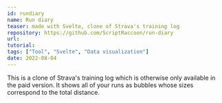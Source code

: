 ```yaml
---
id: rundiary
name: Run diary
teaser: made with Svelte, clone of Strava's training log
repository: https://github.com/ScriptRaccoon/run-diary
url:
tutorial:
tags: ["Tool", "Svelte", "Data visualization"]
date: 2022-08-04
---
```


This is a clone of Strava's training log which is otherwise only available in the paid version. It shows all of your runs as bubbles whose sizes correspond to the total distance.
